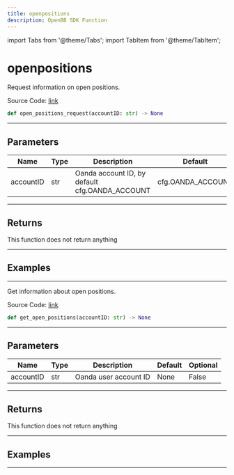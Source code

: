 ```yaml
---
title: openpositions
description: OpenBB SDK Function
---
```


import Tabs from '@theme/Tabs';
import TabItem from '@theme/TabItem';

# openpositions

<Tabs>
<TabItem value="model" label="Model" default>

Request information on open positions.

Source Code: [link](https://github.com/OpenBB-finance/OpenBBTerminal/tree/main/openbb_terminal/forex/oanda/oanda_model.py#L378)

```python
def open_positions_request(accountID: str) -> None
```
---

## Parameters

| Name | Type | Description | Default | Optional |
| ---- | ---- | ----------- | ------- | -------- |
| accountID | str | Oanda account ID, by default cfg.OANDA_ACCOUNT | cfg.OANDA_ACCOUNT | True |

---

## Returns

This function does not return anything

---

## Examples

---



</TabItem>
<TabItem value="view" label="View">

Get information about open positions.

Source Code: [link](https://github.com/OpenBB-finance/OpenBBTerminal/tree/main/openbb_terminal/forex/oanda/oanda_view.py#L216)

```python
def get_open_positions(accountID: str) -> None
```
---

## Parameters

| Name | Type | Description | Default | Optional |
| ---- | ---- | ----------- | ------- | -------- |
| accountID | str | Oanda user account ID | None | False |

---

## Returns

This function does not return anything

---

## Examples

---



</TabItem>
</Tabs>
